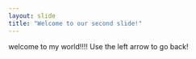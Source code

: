 ```yaml
---
layout: slide
title: "Welcome to our second slide!"
---
```

welcome to my world!!!!
Use the left arrow to go back!

